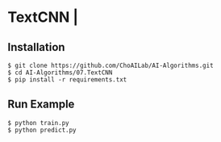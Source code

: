 # TextCNN             |

## Installation
    $ git clone https://github.com/ChoAILab/AI-Algorithms.git
    $ cd AI-Algorithms/07.TextCNN
    $ pip install -r requirements.txt

## Run Example
```
$ python train.py
$ python predict.py
```